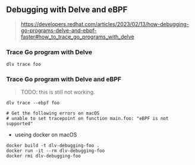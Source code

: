 ## Debugging with Delve and eBPF

> https://developers.redhat.com/articles/2023/02/13/how-debugging-go-programs-delve-and-ebpf-faster#how_to_trace_go_programs_with_delve

### Trace Go program with Delve

```
dlv trace foo
```

### Trace Go program with Delve and eBPF

> TODO: this is still not working.

```
dlv trace --ebpf foo

# Get the following errors on macOS
# unable to set tracepoint on function main.foo: "eBPF is not supported"
```

- useing docker on macOS

```
docker build -t dlv-debugging-foo .
docker run -it --rm dlv-debugging-foo
docker rmi dlv-debugging-foo
```
